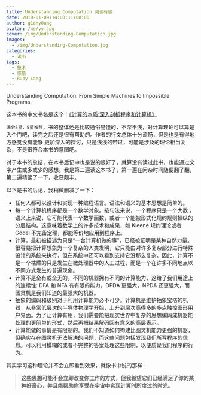```yaml
---
title: Understanding Computation 阅读有感
date: 2018-01-09T14:00:11+08:00
author: g1eny0ung
avatar: /me/yy.jpg
cover: /img/Understanding-Computation.jpg
images:
  - /img/Understanding-Computation.jpg
categories:
  - 读书
tags:
  - 技术
  - 感悟
  - Ruby Lang
---
```


Understanding Computation: From Simple Machines to Impossible Programs.

<!--more-->

这本书的中文书名是这个：[《计算的本质:深入剖析程序和计算机》](https://www.amazon.cn/dp/B0153173HI)

`满分5星，5星推荐`，书的整体还是比较通俗易懂的，不深不浅，对计算理论可以算是入个门吧，读完之后还是很有帮助的。作者的行文总体十分流畅，但是也是有得地方感觉没有能够
更加深入的探讨，只是浅浅的带过，可能是涉及的理论相当复杂，不是很符合本书的意图吧。

对于本书的总结，在本书后记中也是说的很好了，就算没有读过此书，也能通过文字产生或多或少的感想。我是第二遍读这本书了，第一遍在闲杂时间随便翻了翻，第二遍精读了一下，收获颇丰。

以下是书的后记，我稍微删减了一下：

- 任何人都可以设计和实现一种编程语言。语法和语义的基本思想是简单的。
- 每一个计算机程序都是一个数学对象。按句法来说，一个程序只是一个大数；语义上来说，它可能代表一个数学函数，或者一个能被形式化规约规则操纵的分层结构。这意味着数学上的许多技术和成果，如 Kleene 规约理论或者 Gödel 不完备定理，都能等价地应用到程序上。
- 计算，最初被描述为只是“一台计算机做的事”，已经被证明是某种自然力量。很容易把计算想象为一个复杂的人类发明，它只能由对许多复杂部分进行特殊设计的系统来执行，但在系统中还可以看到支持它没那么复杂。因此，计算不是一个枯燥的只是发生在微处理器中的人工过程，而是一个在许多不同地点以不同方式发生的普遍现象。
- 计算不是全有或全无的。不同的机器拥有不同的计算能力，这给了我们用途上的连续性: DFA 和 NFA 有有限的能力，DPDA 更强大，NPDA 还更强大，而图灵机是我们知道的最强大的机器。
- 抽象的编码和级别对于利用计算能力必不可少。计算机是维护抽象宝塔的机器，从非常低层次的半导体物理学开始，上升到层次高得多的多点触控图形用户界面。为了让计算有用，我们需要能把现实世界中复杂的思想编码成机器能处理的更简单的形式，然后再把结果解码回有意义的高层表示。
- 计算能做的事情是有限制的。我们不知道如何构建比图灵机能力更强的机器，但确实存在图灵机无法解决的问题，而这些问题包括发现我们所写程序的信息。可以利用模糊的或者不完整的答案处理这些限制，以便质疑我们程序的行为。

其实学习这种理论并不会立即看到效果，就像书中说的那样：

> **这些思想可能不会立即改变你工作的方式，但我希望它们已经满足了你的某种好奇心，并且能帮助你享受在宇宙中实现计算时所度过的时光。**
